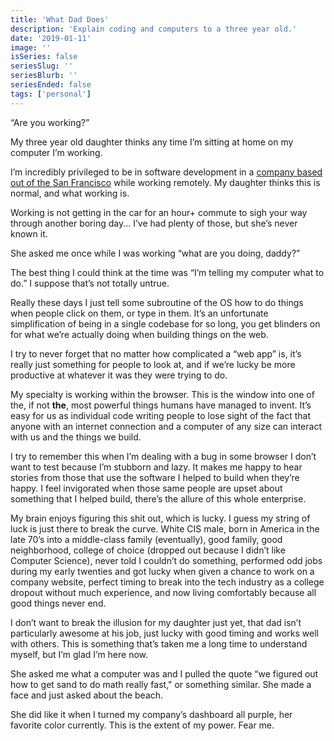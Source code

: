 ```yaml
---
title: 'What Dad Does'
description: 'Explain coding and computers to a three year old.'
date: '2019-01-11'
image: ''
isSeries: false
seriesSlug: ''
seriesBlurb: ''
seriesEnded: false
tags: ['personal']
---
```


“Are you working?”

My three year old daughter thinks any time I’m sitting at home on my computer I’m working.

I’m incredibly privileged to be in software development in a [company based out of the San Francisco](https://pantheon.io) while working remotely. My daughter thinks this is normal, and what working is.

Working is not getting in the car for an hour+ commute to sigh your way through another boring day... I’ve had plenty of those, but she’s never known it.

She asked me once while I was working “what are you doing, daddy?”

The best thing I could think at the time was “I’m telling my computer what to do.” I suppose that’s not totally untrue.

Really these days I just tell some subroutine of the OS how to do things when people click on them, or type in them. It’s an unfortunate simplification of being in a single codebase for so long, you get blinders on for what we’re actually doing when building things on the web.

I try to never forget that no matter how complicated a “web app” is, it’s really just something for people to look at, and if we’re lucky be more productive at whatever it was they were trying to do.

My specialty is working within the browser. This is the window into one of the, if not **the**, most powerful things humans have managed to invent. It’s easy for us as individual code writing people to lose sight of the fact that anyone with an internet connection and a computer of any size can interact with us and the things we build.

I try to remember this when I’m dealing with a bug in some browser I don’t want to test because I’m stubborn and lazy. It makes me happy to hear stories from those that use the software I helped to build when they’re happy. I feel invigorated when those same people are upset about something that I helped build, there’s the allure of this whole enterprise.

My brain enjoys figuring this shit out, which is lucky. I guess my string of luck is just there to break the curve. White CIS male, born in America in the late 70’s into a middle-class family (eventually), good family, good neighborhood, college of choice (dropped out because I didn’t like Computer Science), never told I couldn’t do something, performed odd jobs during my early twenties and got lucky when given a chance to work on a company website, perfect timing to break into the tech industry as a college dropout without much experience, and now living comfortably because all good things never end.

I don’t want to break the illusion for my daughter just yet, that dad isn’t particularly awesome at his job, just lucky with good timing and works well with others. This is something that’s taken me a long time to understand myself, but I’m glad I’m here now.

She asked me what a computer was and I pulled the quote “we figured out how to get sand to do math really fast," or something similar. She made a face and just asked about the beach.

She did like it when I turned my company’s dashboard all purple, her favorite color currently. This is the extent of my power. Fear me.
